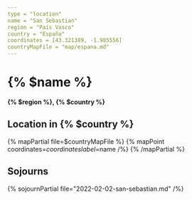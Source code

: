 ```yaml
---
type = "location"
name = "San Sebastian"
region = "País Vasco"
country = "España"
coordinates = [43.321389, -1.985556]
countryMapFile = "map/espana.md"
---
```


# {% $name %}

**{% $region %}, {% $country %}**

## Location in {% $country %}

{% mapPartial file=$countryMapFile %}
  {% mapPoint coordinates=$coordinates label=$name /%}
{% /mapPartial %}

## Sojourns

{% sojournPartial file="2022-02-02-san-sebastian.md" /%}
